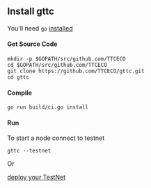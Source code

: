 ## Install gttc

You'll need `go` [installed](https://golang.org/doc/install)

#### Get Source Code

```
mkdir -p $GOPATH/src/github.com/TTCECO
cd $GOPATH/src/github.com/TTCECO
git clone https://github.com/TTCECO/gttc.git
cd gttc
```

#### Compile

```
go run build/ci.go install
```

#### Run

To start a node connect to testnet

```
gttc --testnet
```

Or

[deploy your TestNet](HOWTO_RUNNING_TEST_ON_PRIVATE_NETWORK.md)
